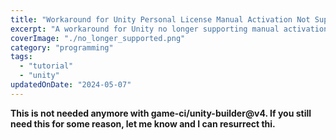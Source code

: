 ```yaml
---
title: "Workaround for Unity Personal License Manual Activation Not Supported"
excerpt: "A workaround for Unity no longer supporting manual activation of Personal licenses."
coverImage: "./no_longer_supported.png"
category: "programming"
tags:
  - "tutorial"
  - "unity"
updatedOnDate: "2024-05-07"
---
```


**This is not needed anymore with game-ci/unity-builder@v4. If you still need this for some reason, let me know and I can resurrect thi.**
